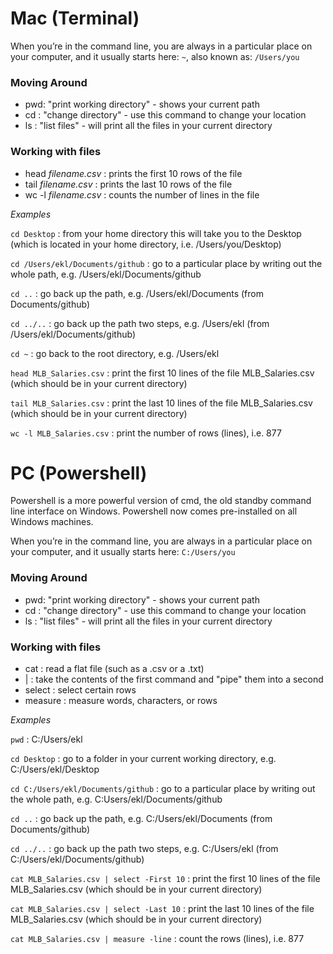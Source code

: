 # Mac (Terminal)

When you’re in the command line, you are always in a particular place on your computer, and it usually starts here:
`~`, also known as: `/Users/you`

### Moving Around
* pwd: "print working directory" - shows your current path
* cd : "change directory" - use this command to change your location
* ls : "list files" - will print all the files in your current directory

### Working with files
* head _filename.csv_ : prints the first 10 rows of the file
* tail _filename.csv_ : prints the last 10 rows of the file
* wc -l _filename.csv_ : counts the number of lines in the file 

_Examples_ 

`cd Desktop` : from your home directory this will take you to the Desktop (which is located in your home directory, i.e. /Users/you/Desktop)

`cd /Users/ekl/Documents/github` : go to a particular place by writing out the whole path, e.g. /Users/ekl/Documents/github

`cd ..` : go back up the path, e.g. /Users/ekl/Documents (from Documents/github)

`cd ../..` : go back up the path two steps, e.g. /Users/ekl (from /Users/ekl/Documents/github)

`cd ~` : go back to the root directory, e.g. /Users/ekl

`head MLB_Salaries.csv` : print the first 10 lines of the file MLB_Salaries.csv (which should be in your current directory)

`tail MLB_Salaries.csv` : print the last 10 lines of the file MLB_Salaries.csv (which should be in your current directory)

`wc -l MLB_Salaries.csv` : print the number of rows (lines), i.e. 877


# PC (Powershell)

Powershell is a more powerful version of cmd, the old standby command line interface on Windows. Powershell now comes pre-installed on all Windows machines.

When you’re in the command line, you are always in a particular place on your computer, and it usually starts here:
`C:/Users/you`

### Moving Around
* pwd: "print working directory" - shows your current path
* cd : "change directory" - use this command to change your location
* ls : "list files" - will print all the files in your current directory


### Working with files

* cat : read a flat file (such as a .csv or a .txt)
* | : take the contents of the first command and "pipe" them into a second
* select : select certain rows
* measure : measure words, characters, or rows

_Examples_ 

`pwd` : C:/Users/ekl

`cd Desktop` : go to a folder in your current working directory, e.g. C:/Users/ekl/Desktop

`cd C:/Users/ekl/Documents/github` : go to a particular place by writing out the whole path, e.g. C:Users/ekl/Documents/github

`cd ..` : go back up the path, e.g. C:/Users/ekl/Documents (from Documents/github)

`cd ../..` : go back up the path two steps, e.g. C:/Users/ekl (from C:/Users/ekl/Documents/github)

`cat MLB_Salaries.csv | select -First 10` : print the first 10 lines of the file MLB_Salaries.csv (which should be in your current directory)

`cat MLB_Salaries.csv | select -Last 10` : print the last 10 lines of the file MLB_Salaries.csv (which should be in your current directory)

`cat MLB_Salaries.csv | measure -line` : count the rows (lines), i.e. 877
 
